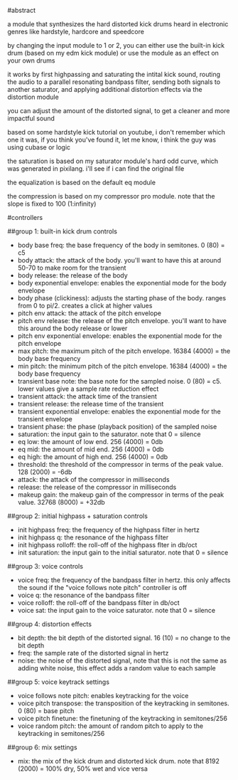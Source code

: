 #abstract

a module that synthesizes the hard distorted kick drums heard in electronic genres like hardstyle, hardcore and speedcore

by changing the input module to 1 or 2, you can either use the built-in kick drum (based on my edm kick module) or use the module as an effect on your own drums

it works by first highpassing and saturating the intital kick sound, routing the audio to a parallel resonating bandpass filter, sending both signals to another saturator, and applying additional distortion effects via the distortion module

you can adjust the amount of the distorted signal, to get a cleaner and more impactful sound

based on some hardstyle kick tutorial on youtube, i don't remember which one it was, if you think you've found it, let me know, i think the guy was using cubase or logic

the saturation is based on my saturator module's hard odd curve, which was generated in pixilang. i'll see if i can find the original file

the equalization is based on the default eq module

the compression is based on my compressor pro module. note that the slope is fixed to 100 (1:infinity)

#controllers

##group 1: built-in kick drum controls

- body base freq: the base frequency of the body in semitones. 0 (80) = c5
- body attack: the attack of the body. you'll want to have this at around 50-70 to make room for the transient
- body release: the release of the body
- body exponential envelope: enables the exponential mode for the body envelope
- body phase (clickiness): adjusts the starting phase of the body. ranges from 0 to pi/2. creates a click at higher values
- pitch env attack: the attack of the pitch envelope
- pitch env release: the release of the pitch envelope. you'll want to have this around the body release or lower
- pitch env exponential envelope: enables the exponential mode for the pitch envelope
- max pitch: the maximum pitch of the pitch envelope. 16384 (4000) = the body base frequency
- min pitch: the minimum pitch of the pitch envelope. 16384 (4000) = the body base frequency
- transient base note: the base note for the sampled noise. 0 (80) = c5. lower values give a sample rate reduction effect
- transient attack: the attack time of the transient
- transient release: the release time of the transient
- transient exponential envelope: enables the exponential mode for the transient envelope
- transient phase: the phase (playback position) of the sampled noise
- saturation: the input gain to the saturator. note that 0 = silence
- eq low: the amount of low end. 256 (4000) = 0db
- eq mid: the amount of mid end. 256 (4000) = 0db
- eq high: the amount of high end. 256 (4000) = 0db
- threshold: the threshold of the compressor in terms of the peak value. 128 (2000) = -6db
- attack: the attack of the compressor in milliseconds
- release: the release of the compressor in milliseconds
- makeup gain: the makeup gain of the compressor in terms of the peak value. 32768 (8000) = +32db 

##group 2: initial highpass + saturation controls

- init highpass freq: the frequency of the highpass filter in hertz
- init highpass q: the resonance of the highpass filter
- init highpass rolloff: the roll-off of the highpass flter in db/oct
- init saturation: the input gain to the initial saturator. note that 0 = silence

##group 3: voice controls

- voice freq: the frequency of the bandpass filter in hertz. this only affects the sound if the "voice follows note pitch" controller is off
- voice q: the resonance of the bandpass filter
- voice rolloff: the roll-off of the bandpass filter in db/oct
- voice sat: the input gain to the voice saturator. note that 0 = silence

##group 4: distortion effects

- bit depth: the bit depth of the distorted signal. 16 (10) = no change to the bit depth
- freq: the sample rate of the distorted signal in hertz
- noise: the noise of the distorted signal, note that this is not the same as adding white noise, this effect adds a random value to each sample

##group 5: voice keytrack settings

- voice follows note pitch: enables keytracking for the voice
- voice pitch transpose: the transposition of the keytracking in semitones. 0 (80) = base pitch
- voice pitch finetune: the finetuning of the keytracking in semitones/256
- voice random pitch: the amount of random pitch to apply to the keytracking in semitones/256

##group 6: mix settings

- mix: the mix of the kick drum and distorted kick drum. note that 8192 (2000) = 100% dry, 50% wet and vice versa